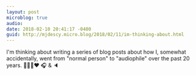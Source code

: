 ```yaml
---
layout: post
microblog: true
audio: 
date: 2018-02-10 20:41:17 -0400
guid: http://mjdescy.micro.blog/2018/02/11/im-thinking-about.html
---
```

I'm thinking about writing a series of blog posts about how I, somewhat accidentally, went from "normal person" to "audiophile" over the past 20 years. 🙋🏼‍♂️❤️ 🎧 & 🔈
